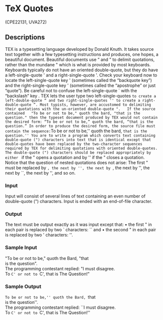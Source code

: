 # TeX Quotes	

(CPE22131, UVA272)

## Descriptions

TEX is a typesetting language developed by Donald Knuth. It takes source text together with a few typesetting instructions and produces, one hopes, a beautiful document. Beautiful documents use “ and ” to delimit quotations, rather than the mundane " which is what is provided by most keyboards. Keyboards typically do not have an oriented double-quote, but they do have a left-single-quote ' and a right-single-quote '. Check your keyboard now to locate the left-single-quote key ' (sometimes called the “backquote key”) and the right-single-quote key ' (sometimes called the “apostrophe” or just “quote”). Be careful not to confuse the left-single-quote ` with the “backslash” key \. TEX lets the user type two left-single-quotes `` to create a left-double-quote “ and two right-single-quotes '' to create a right-double-quote ”. Most typists, however, are accustomed to delimiting their quotations with the un-oriented double-quote ".  
If the source contained  
"To be or not to be," quoth the bard, "that is the question."
then the typeset document produced by TEX would not contain the desired form:
“To be or not to be,” quoth the bard, “that is the question.”
In order to produce the desired form, the source file must contain the sequence:
``To be or not to be,'' quoth the bard, ``that is the question.''
You are to write a program which converts text containing double-quote (") characters into text
that is identical except that double-quotes have been replaced by the two-character sequences required
by TEX for delimiting quotations with oriented double-quotes. The double-quote (") characters should
be replaced appropriately by either `` if the " opens a quotation and by '' if the " closes a quotation.
Notice that the question of nested quotations does not arise: The first " must be replaced by ``, the
next by '', the next by ``, the next by '', the next by ``, the next by '', and so on.
### Input
Input will consist of several lines of text containing an even number of double-quote (") characters. Input is ended with an end-of-file character.
### Output
The text must be output exactly as it was input except that:
• the first " in each pair is replaced by two ` characters: `` and
• the second " in each pair is replaced by two ' characters: ''.
### Sample Input
"To be or not to be," quoth the Bard, "that  
is the question".  
The programming contestant replied: "I must disagree.  
To `C' or not to `C', that is The Question!"  
### Sample Output
``To be or not to be,'' quoth the Bard, ``that  
is the question''.  
The programming contestant replied: ``I must disagree.  
To `C' or not to `C', that is The Question!''  